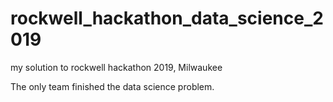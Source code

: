 # rockwell_hackathon_data_science_2019
my solution to rockwell hackathon 2019, Milwaukee

The only team finished the data science problem. 


